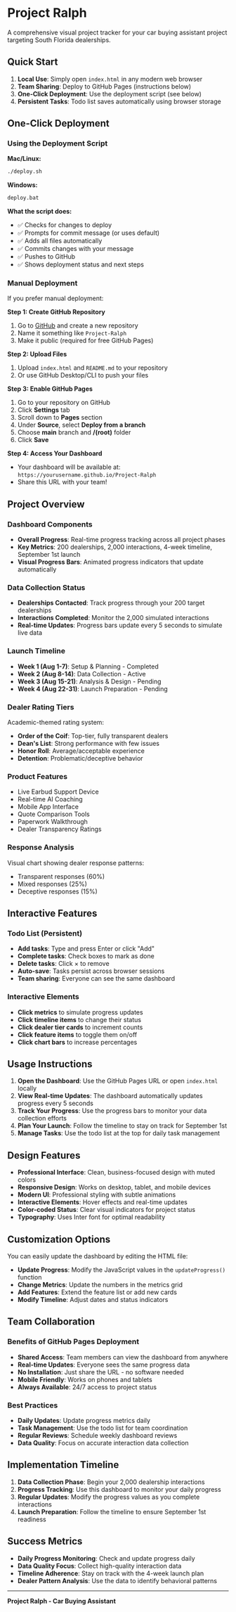 # Project Ralph

A comprehensive visual project tracker for your car buying assistant project targeting South Florida dealerships.

## Quick Start

1. **Local Use**: Simply open `index.html` in any modern web browser
2. **Team Sharing**: Deploy to GitHub Pages (instructions below)
3. **One-Click Deployment**: Use the deployment script (see below)
4. **Persistent Tasks**: Todo list saves automatically using browser storage

## One-Click Deployment

### Using the Deployment Script

**Mac/Linux:**
```bash
./deploy.sh
```

**Windows:**
```cmd
deploy.bat
```

**What the script does:**
- ✅ Checks for changes to deploy
- ✅ Prompts for commit message (or uses default)
- ✅ Adds all files automatically
- ✅ Commits changes with your message
- ✅ Pushes to GitHub
- ✅ Shows deployment status and next steps

### Manual Deployment

If you prefer manual deployment:

**Step 1: Create GitHub Repository**
1. Go to [GitHub](https://github.com) and create a new repository
2. Name it something like `Project-Ralph`
3. Make it public (required for free GitHub Pages)

**Step 2: Upload Files**
1. Upload `index.html` and `README.md` to your repository
2. Or use GitHub Desktop/CLI to push your files

**Step 3: Enable GitHub Pages**
1. Go to your repository on GitHub
2. Click **Settings** tab
3. Scroll down to **Pages** section
4. Under **Source**, select **Deploy from a branch**
5. Choose **main** branch and **/(root)** folder
6. Click **Save**

**Step 4: Access Your Dashboard**
- Your dashboard will be available at: `https://yourusername.github.io/Project-Ralph`
- Share this URL with your team!

## Project Overview

### Dashboard Components
- **Overall Progress**: Real-time progress tracking across all project phases
- **Key Metrics**: 200 dealerships, 2,000 interactions, 4-week timeline, September 1st launch
- **Visual Progress Bars**: Animated progress indicators that update automatically

### Data Collection Status
- **Dealerships Contacted**: Track progress through your 200 target dealerships
- **Interactions Completed**: Monitor the 2,000 simulated interactions
- **Real-time Updates**: Progress bars update every 5 seconds to simulate live data

### Launch Timeline
- **Week 1 (Aug 1-7)**: Setup & Planning - Completed
- **Week 2 (Aug 8-14)**: Data Collection - Active
- **Week 3 (Aug 15-21)**: Analysis & Design - Pending
- **Week 4 (Aug 22-31)**: Launch Preparation - Pending

### Dealer Rating Tiers
Academic-themed rating system:
- **Order of the Coif**: Top-tier, fully transparent dealers
- **Dean's List**: Strong performance with few issues  
- **Honor Roll**: Average/acceptable experience
- **Detention**: Problematic/deceptive behavior

### Product Features
- Live Earbud Support Device
- Real-time AI Coaching
- Mobile App Interface
- Quote Comparison Tools
- Paperwork Walkthrough
- Dealer Transparency Ratings

### Response Analysis
Visual chart showing dealer response patterns:
- Transparent responses (60%)
- Mixed responses (25%)
- Deceptive responses (15%)

## Interactive Features

### Todo List (Persistent)
- **Add tasks**: Type and press Enter or click "Add"
- **Complete tasks**: Check boxes to mark as done
- **Delete tasks**: Click × to remove
- **Auto-save**: Tasks persist across browser sessions
- **Team sharing**: Everyone can see the same dashboard

### Interactive Elements
- **Click metrics** to simulate progress updates
- **Click timeline items** to change their status
- **Click dealer tier cards** to increment counts
- **Click feature items** to toggle them on/off
- **Click chart bars** to increase percentages

## Usage Instructions

1. **Open the Dashboard**: Use the GitHub Pages URL or open `index.html` locally
2. **View Real-time Updates**: The dashboard automatically updates progress every 5 seconds
3. **Track Your Progress**: Use the progress bars to monitor your data collection efforts
4. **Plan Your Launch**: Follow the timeline to stay on track for September 1st
5. **Manage Tasks**: Use the todo list at the top for daily task management

## Design Features

- **Professional Interface**: Clean, business-focused design with muted colors
- **Responsive Design**: Works on desktop, tablet, and mobile devices
- **Modern UI**: Professional styling with subtle animations
- **Interactive Elements**: Hover effects and real-time updates
- **Color-coded Status**: Clear visual indicators for project status
- **Typography**: Uses Inter font for optimal readability

## Customization Options

You can easily update the dashboard by editing the HTML file:

- **Update Progress**: Modify the JavaScript values in the `updateProgress()` function
- **Change Metrics**: Update the numbers in the metrics grid
- **Add Features**: Extend the feature list or add new cards
- **Modify Timeline**: Adjust dates and status indicators

## Team Collaboration

### Benefits of GitHub Pages Deployment
- **Shared Access**: Team members can view the dashboard from anywhere
- **Real-time Updates**: Everyone sees the same progress data
- **No Installation**: Just share the URL - no software needed
- **Mobile Friendly**: Works on phones and tablets
- **Always Available**: 24/7 access to project status

### Best Practices
- **Daily Updates**: Update progress metrics daily
- **Task Management**: Use the todo list for team coordination
- **Regular Reviews**: Schedule weekly dashboard reviews
- **Data Quality**: Focus on accurate interaction data collection

## Implementation Timeline

1. **Data Collection Phase**: Begin your 2,000 dealership interactions
2. **Progress Tracking**: Use this dashboard to monitor your daily progress
3. **Regular Updates**: Modify the progress values as you complete interactions
4. **Launch Preparation**: Follow the timeline to ensure September 1st readiness

## Success Metrics

- **Daily Progress Monitoring**: Check and update progress daily
- **Data Quality Focus**: Collect high-quality interaction data
- **Timeline Adherence**: Stay on track with the 4-week launch plan
- **Dealer Pattern Analysis**: Use the data to identify behavioral patterns

---

**Project Ralph - Car Buying Assistant** 
